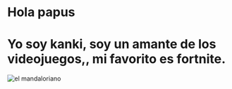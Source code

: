 # Hola papus
# Yo soy kanki, soy un amante de los videojuegos,, mi favorito es fortnite.
![el mandaloriano](https://consolaytablero.com/wp-content/uploads/2020/12/Fortnite-Temporada-5-752x440.jpg) 
